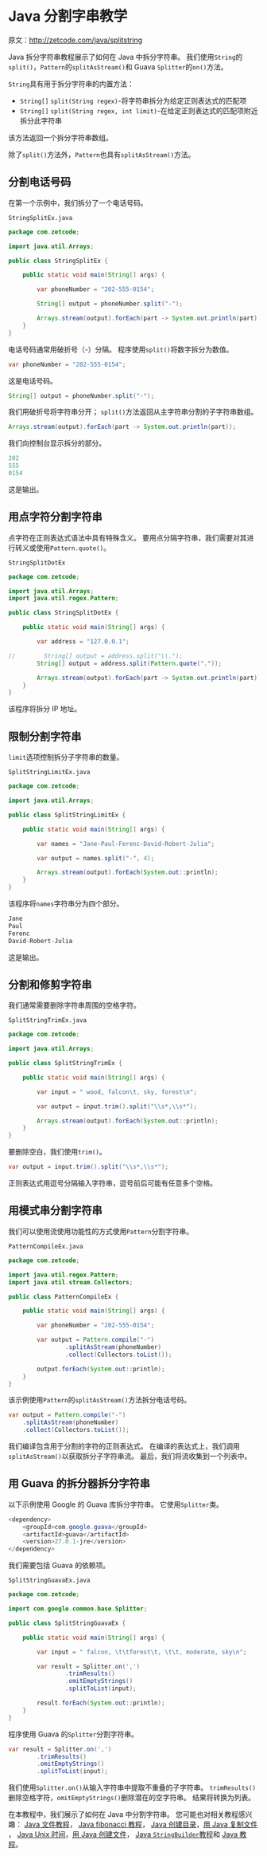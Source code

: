 # Java 分割字串教学

原文：http://zetcode.com/java/splitstring

Java 拆分字符串教程展示了如何在 Java 中拆分字符串。 我们使用`String`的`split()`，`Pattern`的`splitAsStream()`和 Guava `Splitter`的`on()`方法。

`String`具有用于拆分字符串的内置方法：

*   `String[]` `split​(String regex)`-将字符串拆分为给定正则表达式的匹配项
*   `String[]` `split​(String regex, int limit)`-在给定正则表达式的匹配项附近拆分此字符串

该方法返回一个拆分字符串数组。

除了`split()`方法外，`Pattern`也具有`splitAsStream()`方法。

## 分割电话号码

在第一个示例中，我们拆分了一个电话号码。

`StringSplitEx.java`

```java
package com.zetcode;

import java.util.Arrays;

public class StringSplitEx {

    public static void main(String[] args) {

        var phoneNumber = "202-555-0154";

        String[] output = phoneNumber.split("-");

        Arrays.stream(output).forEach(part -> System.out.println(part));
    }
}

```

电话号码通常用破折号（-）分隔。 程序使用`split()`将数字拆分为数值。

```java
var phoneNumber = "202-555-0154";

```

这是电话号码。

```java
String[] output = phoneNumber.split("-");

```

我们用破折号将字符串分开； `split()`方法返回从主字符串分割的子字符串数组。

```java
Arrays.stream(output).forEach(part -> System.out.println(part));

```

我们向控制台显示拆分的部分。

```java
202
555
0154

```

这是输出。

## 用点字符分割字符串

点字符在正则表达式语法中具有特殊含义。 要用点分隔字符串，我们需要对其进行转义或使用`Pattern.quote()`。

`StringSplitDotEx`

```java
package com.zetcode;

import java.util.Arrays;
import java.util.regex.Pattern;

public class StringSplitDotEx {

    public static void main(String[] args) {

        var address = "127.0.0.1";

//        String[] output = address.split("\\.");
        String[] output = address.split(Pattern.quote("."));

        Arrays.stream(output).forEach(part -> System.out.println(part));
    }
}

```

该程序将拆分 IP 地址。

## 限制分割字符串

`limit`选项控制拆分子字符串的数量。

`SplitStringLimitEx.java`

```java
package com.zetcode;

import java.util.Arrays;

public class SplitStringLimitEx {

    public static void main(String[] args) {

        var names = "Jane-Paul-Ferenc-David-Robert-Julia";

        var output = names.split("-", 4);

        Arrays.stream(output).forEach(System.out::println);
    }
}

```

该程序将`names`字符串分为四个部分。

```java
Jane
Paul
Ferenc
David-Robert-Julia

```

这是输出。

## 分割和修剪字符串

我们通常需要删除字符串周围的空格字符。

`SplitStringTrimEx.java`

```java
package com.zetcode;

import java.util.Arrays;

public class SplitStringTrimEx {

    public static void main(String[] args) {

        var input = " wood, falcon\t, sky, forest\n";

        var output = input.trim().split("\\s*,\\s*");

        Arrays.stream(output).forEach(System.out::println);
    }
}

```

要删除空白，我们使用`trim()`。

```java
var output = input.trim().split("\\s*,\\s*");

```

正则表达式用逗号分隔输入字符串，逗号前后可能有任意多个空格。

## 用模式串分割字符串

我们可以使用流使用功能性的方式使用`Pattern`分割字符串。

`PatternCompileEx.java`

```java
package com.zetcode;

import java.util.regex.Pattern;
import java.util.stream.Collectors;

public class PatternCompileEx {

    public static void main(String[] args) {

        var phoneNumber = "202-555-0154";

        var output = Pattern.compile("-")
                .splitAsStream(phoneNumber)
                .collect(Collectors.toList());

        output.forEach(System.out::println);
    }
}

```

该示例使用`Pattern`的`splitAsStream()`方法拆分电话号码。

```java
var output = Pattern.compile("-")
    .splitAsStream(phoneNumber)
    .collect(Collectors.toList());

```

我们编译包含用于分割的字符的正则表达式。 在编译的表达式上，我们调用`splitAsStream()`以获取拆分子字符串流。 最后，我们将流收集到一个列表中。

## 用 Guava 的拆分器拆分字符串

以下示例使用 Google 的 Guava 库拆分字符串。 它使用`Splitter`类。

```java
<dependency>
    <groupId>com.google.guava</groupId>
    <artifactId>guava</artifactId>
    <version>27.0.1-jre</version>
</dependency>

```

我们需要包括 Guava 的依赖项。

`SplitStringGuavaEx.java`

```java
package com.zetcode;

import com.google.common.base.Splitter;

public class SplitStringGuavaEx {

    public static void main(String[] args) {

        var input = " falcon, \t\tforest\t, \t\t, moderate, sky\n";

        var result = Splitter.on(',')
                .trimResults()
                .omitEmptyStrings()
                .splitToList(input);

        result.forEach(System.out::println);
    }
}

```

程序使用 Guava 的`Splitter`分割字符串。

```java
var result = Splitter.on(',')
        .trimResults()
        .omitEmptyStrings()
        .splitToList(input);

```

我们使用`Splitter.on()`从输入字符串中提取不重叠的子字符串。 `trimResults()`删除空格字符，`omitEmptyStrings()`删除潜在的空字符串。 结果将转换为列表。

在本教程中，我们展示了如何在 Java 中分割字符串。 您可能也对相关教程感兴趣： [Java 文件教程](/java/file/)， [Java fibonacci 教程](/java/fibonacci/)， [Java 创建目录](/java/createdirectory/)，[用 Java 复制文件](/java/copyfile/) ， [Java Unix 时间](/java/unixtime/)，[用 Java 创建文件](/java/createfile/)， [Java `StringBuilder`教程](/java/stringbuilder/)和 [Java 教程](/lang/java/)。